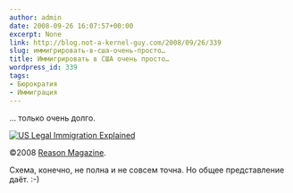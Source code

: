 ```yaml
---
author: admin
date: 2008-09-26 16:07:57+00:00
excerpt: None
link: http://blog.not-a-kernel-guy.com/2008/09/26/339
slug: иммигрировать-в-сша-очень-просто…
title: Иммигрировать в США очень просто…
wordpress_id: 339
tags:
- Бюрократия
- Иммиграция
---
```


… только очень долго.

[![US Legal Immigration Explained](/2008/09/us_immigration_explained_small.jpeg)](/2008/09/us_immigration_explained.jpeg)

©2008 [Reason Magazine](http://www.reason.com/images/07cf533ddb1d06350cf1ddb5942ef5ad.jpg).

Схема, конечно, не полна и не совсем точна. Но общее представление даёт. :-)

